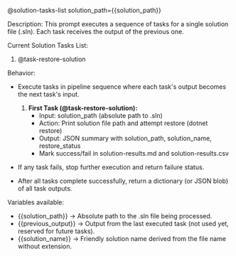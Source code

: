 @solution-tasks-list solution_path={{solution_path}}

Description:
This prompt executes a sequence of tasks for a single solution file (.sln). Each task receives the output of the previous one.

Current Solution Tasks List:
1. @task-restore-solution

Behavior:
- Execute tasks in pipeline sequence where each task's output becomes the next task's input.

   1. **First Task (@task-restore-solution):**
      - Input: solution_path (absolute path to .sln)
      - Action: Print solution file path and attempt restore (dotnet restore)
      - Output: JSON summary with solution_path, solution_name, restore_status
      - Mark success/fail in solution-results.md and solution-results.csv

- If any task fails, stop further execution and return failure status.
- After all tasks complete successfully, return a dictionary (or JSON blob) of all task outputs.

Variables available:
- {{solution_path}} → Absolute path to the .sln file being processed.
- {{previous_output}} → Output from the last executed task (not used yet, reserved for future tasks).
- {{solution_name}} → Friendly solution name derived from the file name without extension.
